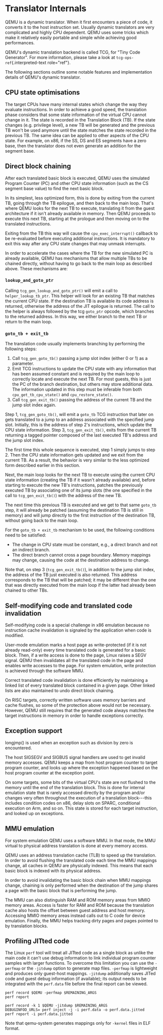 # Translator Internals

QEMU is a dynamic translator. When it first encounters a piece of code,
it converts it to the host instruction set. Usually dynamic translators
are very complicated and highly CPU dependent. QEMU uses some tricks
which make it relatively easily portable and simple while achieving good
performances.

QEMU\'s dynamic translation backend is called TCG, for \"Tiny Code
Generator\". For more information, please take a look at
`tcg-ops-ref`{.interpreted-text role="ref"}.

The following sections outline some notable features and implementation
details of QEMU\'s dynamic translator.

## CPU state optimisations

The target CPUs have many internal states which change the way they
evaluate instructions. In order to achieve a good speed, the translation
phase considers that some state information of the virtual CPU cannot
change in it. The state is recorded in the Translation Block (TB). If
the state changes (e.g. privilege level), a new TB will be generated and
the previous TB won\'t be used anymore until the state matches the state
recorded in the previous TB. The same idea can be applied to other
aspects of the CPU state. For example, on x86, if the SS, DS and ES
segments have a zero base, then the translator does not even generate an
addition for the segment base.

## Direct block chaining

After each translated basic block is executed, QEMU uses the simulated
Program Counter (PC) and other CPU state information (such as the CS
segment base value) to find the next basic block.

In its simplest, less optimized form, this is done by exiting from the
current TB, going through the TB epilogue, and then back to the main
loop. That's where QEMU looks for the next TB to execute, translating it
from the guest architecture if it isn't already available in memory.
Then QEMU proceeds to execute this next TB, starting at the prologue and
then moving on to the translated instructions.

Exiting from the TB this way will cause the `cpu_exec_interrupt()`
callback to be re-evaluated before executing additional instructions. It
is mandatory to exit this way after any CPU state changes that may
unmask interrupts.

In order to accelerate the cases where the TB for the new simulated PC
is already available, QEMU has mechanisms that allow multiple TBs to be
chained directly, without having to go back to the main loop as
described above. These mechanisms are:

### `lookup_and_goto_ptr`

Calling `tcg_gen_lookup_and_goto_ptr()` will emit a call to
`helper_lookup_tb_ptr`. This helper will look for an existing TB that
matches the current CPU state. If the destination TB is available its
code address is returned, otherwise the address of the JIT epilogue is
returned. The call to the helper is always followed by the tcg
`goto_ptr` opcode, which branches to the returned address. In this way,
we either branch to the next TB or return to the main loop.

### `goto_tb + exit_tb`

The translation code usually implements branching by performing the
following steps:

1.  Call `tcg_gen_goto_tb()` passing a jump slot index (either 0 or 1)
    as a parameter.
2.  Emit TCG instructions to update the CPU state with any information
    that has been assumed constant and is required by the main loop to
    correctly locate and execute the next TB. For most guests, this is
    just the PC of the branch destination, but others may store
    additional data. The information updated in this step must be
    inferable from both `cpu_get_tb_cpu_state()` and
    `cpu_restore_state()`.
3.  Call `tcg_gen_exit_tb()` passing the address of the current TB and
    the jump slot index again.

Step 1, `tcg_gen_goto_tb()`, will emit a `goto_tb` TCG instruction that
later on gets translated to a jump to an address associated with the
specified jump slot. Initially, this is the address of step 2\'s
instructions, which update the CPU state information. Step 3,
`tcg_gen_exit_tb()`, exits from the current TB returning a tagged
pointer composed of the last executed TB's address and the jump slot
index.

The first time this whole sequence is executed, step 1 simply jumps to
step 2. Then the CPU state information gets updated and we exit from the
current TB. As a result, the behavior is very similar to the less
optimized form described earlier in this section.

Next, the main loop looks for the next TB to execute using the current
CPU state information (creating the TB if it wasn't already available)
and, before starting to execute the new TB's instructions, patches the
previously executed TB by associating one of its jump slots (the one
specified in the call to `tcg_gen_exit_tb()`) with the address of the
new TB.

The next time this previous TB is executed and we get to that same
`goto_tb` step, it will already be patched (assuming the destination TB
is still in memory) and will jump directly to the first instruction of
the destination TB, without going back to the main loop.

For the `goto_tb + exit_tb` mechanism to be used, the following
conditions need to be satisfied:

-   The change in CPU state must be constant, e.g., a direct branch and
    not an indirect branch.
-   The direct branch cannot cross a page boundary. Memory mappings may
    change, causing the code at the destination address to change.

Note that, on step 3 (`tcg_gen_exit_tb()`), in addition to the jump slot
index, the address of the TB just executed is also returned. This
address corresponds to the TB that will be patched; it may be different
than the one that was directly executed from the main loop if the latter
had already been chained to other TBs.

## Self-modifying code and translated code invalidation

Self-modifying code is a special challenge in x86 emulation because no
instruction cache invalidation is signaled by the application when code
is modified.

User-mode emulation marks a host page as write-protected (if it is not
already read-only) every time translated code is generated for a basic
block. Then, if a write access is done to the page, Linux raises a SEGV
signal. QEMU then invalidates all the translated code in the page and
enables write accesses to the page. For system emulation, write
protection is achieved through the software MMU.

Correct translated code invalidation is done efficiently by maintaining
a linked list of every translated block contained in a given page. Other
linked lists are also maintained to undo direct block chaining.

On RISC targets, correctly written software uses memory barriers and
cache flushes, so some of the protection above would not be necessary.
However, QEMU still requires that the generated code always matches the
target instructions in memory in order to handle exceptions correctly.

## Exception support

longjmp() is used when an exception such as division by zero is
encountered.

The host SIGSEGV and SIGBUS signal handlers are used to get invalid
memory accesses. QEMU keeps a map from host program counter to target
program counter, and looks up where the exception happened based on the
host program counter at the exception point.

On some targets, some bits of the virtual CPU\'s state are not flushed
to the memory until the end of the translation block. This is done for
internal emulation state that is rarely accessed directly by the program
and/or changes very often throughout the execution of a translation
block\-\--this includes condition codes on x86, delay slots on SPARC,
conditional execution on Arm, and so on. This state is stored for each
target instruction, and looked up on exceptions.

## MMU emulation

For system emulation QEMU uses a software MMU. In that mode, the MMU
virtual to physical address translation is done at every memory access.

QEMU uses an address translation cache (TLB) to speed up the
translation. In order to avoid flushing the translated code each time
the MMU mappings change, all caches in QEMU are physically indexed. This
means that each basic block is indexed with its physical address.

In order to avoid invalidating the basic block chain when MMU mappings
change, chaining is only performed when the destination of the jump
shares a page with the basic block that is performing the jump.

The MMU can also distinguish RAM and ROM memory areas from MMIO memory
areas. Access is faster for RAM and ROM because the translation cache
also hosts the offset between guest address and host memory. Accessing
MMIO memory areas instead calls out to C code for device emulation.
Finally, the MMU helps tracking dirty pages and pages pointed to by
translation blocks.

## Profiling JITted code

The Linux `perf` tool will treat all JITted code as a single block as
unlike the main code it can\'t use debug information to link individual
program counter samples with larger functions. To overcome this
limitation you can use the `-perfmap` or the `-jitdump` option to
generate map files. `-perfmap` is lightweight and produces only
guest-host mappings. `-jitdump` additionally saves JITed code and guest
debug information (if available); its output needs to be integrated with
the `perf.data` file before the final report can be viewed.

``` 
perf record $QEMU -perfmap $REMAINING_ARGS
perf report

perf record -k 1 $QEMU -jitdump $REMAINING_ARGS
DEBUGINFOD_URLS= perf inject -j -i perf.data -o perf.data.jitted
perf report -i perf.data.jitted
```

Note that qemu-system generates mappings only for `-kernel` files in ELF
format.
